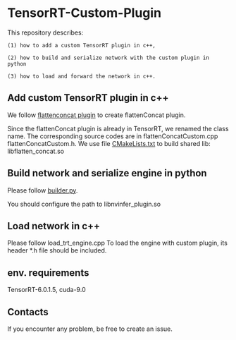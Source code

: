 # TensorRT-Custom-Plugin
This repository describes:   

    (1) how to add a custom TensorRT plugin in c++,    
    
    (2) how to build and serialize network with the custom plugin in python   
    
    (3) how to load and forward the network in c++.
    
## Add custom TensorRT plugin in c++
We follow [flattenconcat plugin](https://github.com/NVIDIA/TensorRT/tree/release/6.0/plugin/flattenConcat) to create flattenConcat plugin. 

Since the flattenConcat plugin is already in TensorRT, we renamed the class name.
The corresponding source codes are in flattenConcatCustom.cpp flattenConcatCustom.h.
We use file [CMakeLists.txt](https://github.com/YirongMao/TensorRT-Custom-Plugin/blob/master/CMakeLists.txt) to build shared lib: libflatten_concat.so

## Build network and serialize engine in python
Please follow [builder.py](https://github.com/YirongMao/TensorRT-Custom-Plugin/blob/master/builder.py).

You should configure the path to libnvinfer_plugin.so

## Load network in c++
Please follow load_trt_engine.cpp 
To load the engine with custom plugin, its header *.h file should be included.

## env. requirements
TensorRT-6.0.1.5, cuda-9.0

## Contacts
If you encounter any problem, be free to create an issue.
  
  
  

